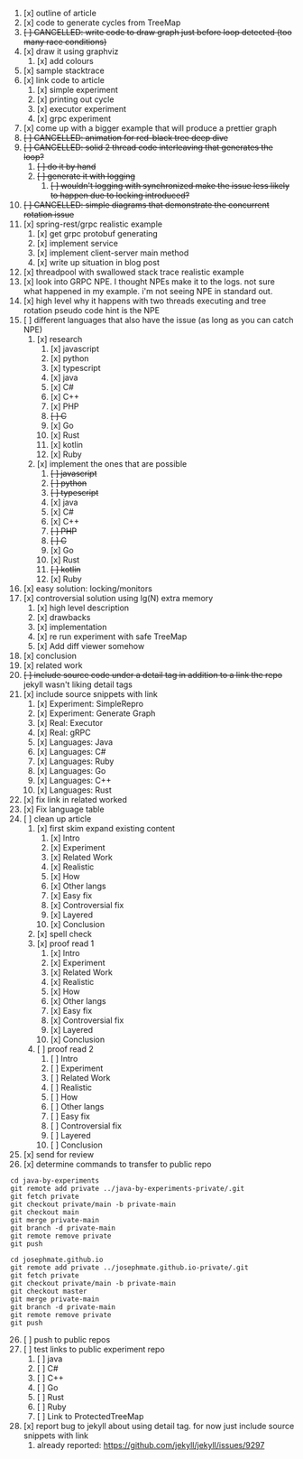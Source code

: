 
1. [x] outline of article
2. [x] code to generate cycles from TreeMap
3. ~~[ ] CANCELLED: write code to draw graph just before loop detected (too many race conditions)~~
4. [x] draw it using graphviz
   1. [x] add colours
5. [x] sample stacktrace
6. [x] link code to article
   1. [x] simple experiment
   2. [x] printing out cycle
   3. [x] executor experiment
   3. [x] grpc experiment
7. [x] come up with a bigger example that will produce a prettier graph
8. ~~[ ] CANCELLED: animation for red-black tree deep dive~~
9.  ~~[ ] CANCELLED: solid 2 thread code interleaving that generates the loop?~~
    1.  ~~[ ] do it by hand~~
    2.  ~~[ ] generate it with logging~~
        1.  ~~[ ] wouldn't logging with synchronized make the issue less likely to happen due to locking introduced?~~
10. ~~[ ] CANCELLED: simple diagrams that demonstrate the concurrent rotation issue~~
11. [x] spring-rest/grpc realistic example
    1.  [x] get grpc protobuf generating
    2.  [x] implement service
    3.  [x] implement client-server main method
    4.  [x] write up situation in blog post
12. [x] threadpool with swallowed stack trace realistic example
13. [x] look into GRPC NPE. I thought NPEs make it to the logs. not sure what happened in my example. i'm not seeing NPE in standard out.
14. [x] high level why it happens with two threads executing and tree rotation
    pseudo code hint is the NPE
15. [ ] different languages that also have the issue (as long as you can catch NPE)
    1. [x] research
        1. [x] javascript
        2. [x] python
        3. [x] typescript
        4. [x] java
        5. [x] C#
        6. [x] C++
        7. [x] PHP
        8. ~~[ ] C~~
        9. [x] Go
        10. [x] Rust
        11. [x] kotlin
        12. [x] Ruby
    2. [x] implement the ones that are possible
        1. ~~[ ] javascript~~
        2. ~~[ ] python~~
        3. ~~[ ] typescript~~
        4. [x] java
        5. [x] C#
        6. [x] C++
        7. ~~[ ] PHP~~
        8. ~~[ ] C~~
        9. [x] Go
        10. [x] Rust
        11. ~~[ ] kotlin~~
        12. [x] Ruby
16. [x] easy solution: locking/monitors
17. [x] controversial solution using lg(N) extra memory
    1.  [x] high level description
    2.  [x] drawbacks
    3.  [x] implementation
    4.  [x] re run experiment with safe TreeMap
    3.  [x] Add diff viewer somehow
18. [x] conclusion
19. [x] related work
20. ~~[ ] include source code under a detail tag in addition to a link the repo~~ jekyll wasn't liking detail tags
20. [x] include source snippets with link
    1. [x] Experiment: SimpleRepro
    1. [x] Experiment: Generate Graph
    1. [x] Real: Executor
    1. [x] Real: gRPC
    1. [x] Languages: Java
    1. [x] Languages: C#
    1. [x] Languages: Ruby
    1. [x] Languages: Go
    1. [x] Languages: C++
    1. [x] Languages: Rust
21. [x] fix link in related worked
22. [x] Fix language table
23. [ ] clean up article
    1. [x] first skim expand existing content
        1. [x] Intro
        1. [x] Experiment
        1. [x] Related Work
        1. [x] Realistic
        1. [x] How
        1. [x] Other langs
        1. [x] Easy fix
        1. [x] Controversial fix
        1. [x] Layered
        1. [x] Conclusion
    1. [x] spell check
    1. [x] proof read 1
        1. [x] Intro
        1. [x] Experiment
        1. [x] Related Work
        1. [x] Realistic
        1. [x] How
        1. [x] Other langs
        1. [x] Easy fix
        1. [x] Controversial fix
        1. [x] Layered
        1. [x] Conclusion
    1. [ ] proof read 2
        1. [ ] Intro
        1. [ ] Experiment
        1. [ ] Related Work
        1. [ ] Realistic
        1. [ ] How
        1. [ ] Other langs
        1. [ ] Easy fix
        1. [ ] Controversial fix
        1. [ ] Layered
        1. [ ] Conclusion
24. [x] send for review
25. [x] determine commands to transfer to public repo
```
cd java-by-experiments
git remote add private ../java-by-experiments-private/.git
git fetch private
git checkout private/main -b private-main
git checkout main
git merge private-main
git branch -d private-main
git remote remove private
git push

cd josephmate.github.io
git remote add private ../josephmate.github.io-private/.git
git fetch private
git checkout private/main -b private-main
git checkout master
git merge private-main
git branch -d private-main
git remote remove private
git push
```
26. [ ] push to public repos
27. [ ] test links to public experiment repo
    1. [ ] java
    2. [ ] C#
    3. [ ] C++
    4. [ ] Go
    5. [ ] Rust
    6. [ ] Ruby
    7. [ ] Link to ProtectedTreeMap
27. [x] report bug to jekyll about using detail tag. for now just include source snippets with link
    1. already reported: https://github.com/jekyll/jekyll/issues/9297

